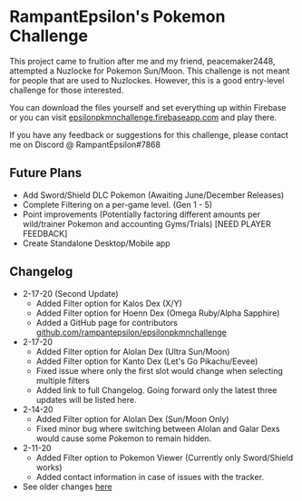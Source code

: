 <h1>RampantEpsilon's Pokemon Challenge</h1>
<p>This project came to fruition after me and my friend, peacemaker2448, attempted a Nuzlocke for Pokemon Sun/Moon. This challenge is not meant for people that are used to Nuzlockes. However, this is a good entry-level challenge for those interested.</p>

<p>You can download the files yourself and set everything up within Firebase or you can visit <a href='https://epsilonpkmnchallenge.firebaseapp.com'>epsilonpkmnchallenge.firebaseapp.com</a> and play there.</p>

<p>If you have any feedback or suggestions for this challenge, please contact me on Discord @ RampantEpsilon#7868</p>

<h2>Future Plans</h2>
<ul>
  <li>Add Sword/Shield DLC Pokemon (Awaiting June/December Releases)</li>
  <li>Complete Filtering on a per-game level. (Gen 1 - 5)</li>
  <li>Point improvements (Potentially factoring different amounts per wild/trainer Pokemon and accounting Gyms/Trials) [NEED PLAYER FEEDBACK]</li>
  <li>Create Standalone Desktop/Mobile app</li>
</ul>

<h2>Changelog</h2>
<ul>
  <li>2-17-20 (Second Update)
    <ul>
      <li>Added Filter option for Kalos Dex (X/Y)</li>
      <li>Added Filter option for Hoenn Dex (Omega Ruby/Alpha Sapphire)</li>
      <li>Added a GitHub page for contributors <a href='https://github.com/rampantepsilon/epsilonpkmnchallenge'>github.com/rampantepsilon/epsilonpkmnchallenge</a></li>
    </ul>
  </li>
  <li>2-17-20
    <ul>
      <li>Added Filter option for Alolan Dex (Ultra Sun/Moon)</li>
      <li>Added Filter option for Kanto Dex (Let's Go Pikachu/Eevee)</li>
      <li>Fixed issue where only the first slot would change when selecting multiple filters</li>
      <li>Added link to full Changelog. Going forward only the latest three updates will be listed here.</li>
    </ul>
  </li>
  <li>2-14-20
    <ul>
      <li>Added Filter option for Alolan Dex (Sun/Moon Only)</li>
      <li>Fixed minor bug where switching between Alolan and Galar Dexs would cause some Pokemon to remain hidden.</li>
    </ul>
  </li>
  <li>2-11-20
    <ul>
      <li>Added Filter option to Pokemon Viewer (Currently only Sword/Shield works)</li>
      <li>Added contact information in case of issues with the tracker.</li>
    </ul>
  </li>
  <li>See older changes <a href='https://epsilonpkmnchallenge.firebaseapp.com/changelog.html'>here</a></li>
</ul>
